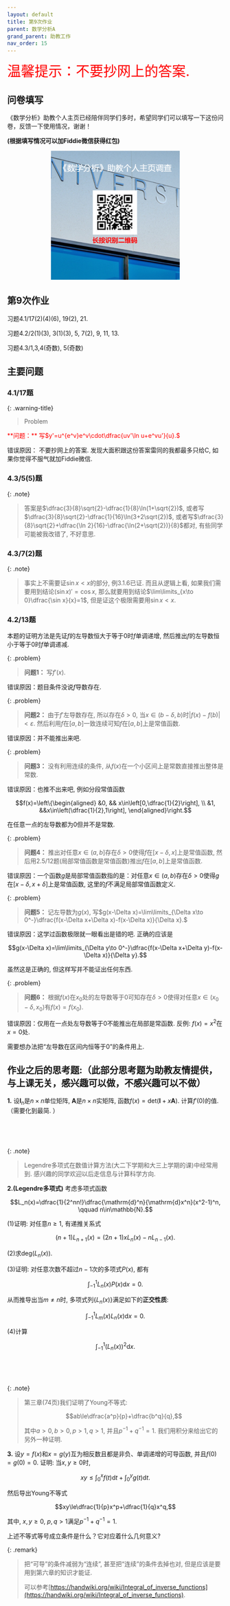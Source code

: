 ```yaml
---
layout: default
title: 第9次作业
parent: 数学分析A
grand_parent: 助教工作
nav_order: 15
---
```



<span style="display:block;color:red;  font-size:32px">
温馨提示：不要抄网上的答案. 
</span>

## 问卷填写

《数学分析》助教个人主页已经陪伴同学们多时，希望同学们可以填写一下这份问卷，反馈一下使用情况，谢谢！

**(根据填写情况可以加Fiddie微信获得红包)**


<div align = center>
<img src="/pics/wjx.png" width = "300"/>
</div>


## 第9次作业

习题4.1/17(2)(4)(6), 19(2), 21.

习题4.2/2(1)(3), 3(1)(3), 5, 7(2), 9, 11, 13.

习题4.3/1,3,4(奇数), 5(奇数)

## 主要问题

### 4.1/17题

{: .warning-title}
> Problem
> 
> 
<span style="display:block;color:red">
**问题：** 写$y'=u^{e^v}e^v\cdot\dfrac{uv'\ln u+e^vu'}{u}.$
</span>


错误原因：
不要抄网上的答案. 
发现大面积跟这份答案雷同的我都最多只给C, 如果你觉得不服气就加Fiddie微信. 


### 4.3/5(5)题

{: .note}
> 答案是$\dfrac{3}{8}\sqrt{2}-\dfrac{1}{8}\ln(1+\sqrt{2})$, 或者写$\dfrac{3}{8}\sqrt{2}-\dfrac{1}{16}\ln(3+2\sqrt{2})$,
> 或者写$\dfrac{3}{8}\sqrt{2}+\dfrac{\ln 2}{16}-\dfrac{\ln(2+\sqrt{2})}{8}$都对,
> 有些同学可能被我改错了, 不好意思.

### 4.3/7(2)题

{: .note}
> 事实上不需要证$\sin x < x$的部分, 例3.1.6已证. 而且从逻辑上看, 如果我们需要用到结论$(\sin x)'=\cos x$, 
> 那么就要用到结论$\lim\limits_{x\to 0}\dfrac{\sin x}{x}=1$, 但是证这个极限需要用$\sin x < x$. 





### 4.2/13题

本题的证明方法是先证$f$的左导数恒大于等于$0$时$f$单调递增, 然后推出$f$的左导数恒小于等于$0$时$f$单调递减.


{: .problem}
> **问题1：** 写$f'(x)$.

错误原因：题目条件没说$f$导数存在.

{: .problem}
> **问题2：** 由于$f'$左导数存在, 所以存在$\delta>0$, 当$x\in (b-\delta,b)$时$|f(x)-f(b)| < \varepsilon$.
> 然后利用$f$在$[a,b]$一致连续可知$f$在$[a,b]$上是常值函数. 

错误原因：并不能推出来吧. 

{: .problem}
> **问题3：** 没有利用连续的条件, 从$f(x)$在一个小区间上是常数直接推出整体是常数.

错误原因：也推不出来吧, 例如分段常值函数

$$f(x)=\left\{\begin{aligned}
&0, && x\in\left[0,\dfrac{1}{2}\right], \\
&1, &&x\in\left(\dfrac{1}{2},1\right],
\end{aligned}\right.$$

在任意一点的左导数都为$0$但并不是常数. 

{: .problem}
> **问题4：** 推出对任意$x\in(a,b]$存在$\delta>0$使得$f$在$[x-\delta,x]$上是常值函数,
> 然后用2.5/12题(局部常值函数是常值函数)推出$f$在$[a,b]$上是常值函数.

错误原因：一个函数$g$是局部常值函数指的是：对任意$x\in(a,b)$存在$\delta>0$使得$g$在$[x-\delta,x+\delta]$上是常值函数,
这里的$f$不满足局部常值函数定义.

{: .problem}
> **问题5：** 记左导数为$g(x)$, 写$g(x-\Delta x)=\lim\limits_{\Delta x\to 0^-}\dfrac{f(x-\Delta x+\Delta x)-f(x-\Delta x)}{\Delta x}.$

错误原因：这学过函数极限就一眼看出是错的吧. 正确的应该是

$$g(x-\Delta x)=\lim\limits_{\Delta y\to 0^-}\dfrac{f(x-\Delta x+\Delta y)-f(x-\Delta x)}{\Delta y}.$$

虽然这是正确的, 但这样写并不能证出任何东西. 

{: .problem}
> **问题6：** 根据$f(x)$在$x_0$处的左导数等于$0$可知存在$\delta>0$使得对任意$x\in(x_0-\delta,x_0)$有$f(x)=f(x_0)$.

错误原因：仅用在一点处左导数等于$0$不能推出在局部是常函数. 反例: $f(x)=x^2$在$x=0$处.

需要想办法把“左导数在区间内恒等于$0$”的条件用上. 

## 作业之后的思考题:（此部分思考题为助教友情提供，与上课无关，感兴趣可以做，不感兴趣可以不做）

**1.** 设$\mathbf{I}_n$是$n\times n$单位矩阵, $\mathbf{A}$是$n\times n$实矩阵, 
函数$f(x)=\mathrm{det}(\mathbf{I}+x\mathbf{A})$. 计算$f'(0)$的值. （需要化到最简. ）

&nbsp; 

&nbsp;

{: .note}
> Legendre多项式在数值计算方法(大二下学期和大三上学期的课)中经常用到. 感兴趣的同学欢迎以后走信息与计算科学方向.

**2.(Legendre多项式)** 考虑多项式函数

$$L_n(x)=\dfrac{1}{2^nn!}\dfrac{\mathrm{d}^n}{\mathrm{d}x^n}(x^2-1)^n, \qquad n\in\mathbb{N}.$$

(1)证明: 对任意$n\ge 1$, 有递推关系式

$$(n+1)L_{n+1}(x)=(2n+1)xL_n(x)-nL_{n-1}(x).$$

(2)求$\mathrm{deg}(L_n(x))$. 

(3)证明: 对任意次数不超过$n-1$次的多项式$P(x)$, 都有

$$\int_{-1}^1L_n(x)P(x)\mathrm{d}x=0.$$

从而推导出当$m\ne n$时, 多项式列$\lbrace L_n(x)\rbrace$满足如下的**正交性质**: 

$$\int_{-1}^1L_m(x)L_n(x)\mathrm{d}x=0.$$

(4)计算

$$\int_{-1}^1(L_n(x))^2\mathrm{d}x.$$

&nbsp; 

&nbsp;

{: .note}
> 第三章(74页)我们证明了Young不等式: 
> 
> $$ab\le\dfrac{a^p}{p}+\dfrac{b^q}{q},$$ 
> 
> 其中$a>0, b>0, p>1, q>1$, 并且$p^{-1}+q^{-1}=1$. 
> 我们用积分来给出它的另外一种证明.

**3.** 设$y=f(x)$和$x=g(y)$互为相反数且都是非负、单调递增的可导函数, 
并且$f(0)=g(0)=0$. 证明: 当$x,y\ge 0$时, 

$$xy\le \int_0^xf(t)\mathrm{d}t+\int_0^yg(t)\mathrm{d}t.$$

然后导出Young不等式

$$xy\le\dfrac{1}{p}x^p+\dfrac{1}{q}x^q,$$

其中, $x,y\ge 0$, $p,q>1$满足$p^{-1}+q^{-1}=1$. 

上述不等式等号成立条件是什么？它对应着什么几何意义? 


{: .remark}
> 把“可导”的条件减弱为“连续”, 甚至把“连续”的条件去掉也对, 但是应该是要用到第六章的知识才能证. 
>
> 可以参考[https://handwiki.org/wiki/Integral_of_inverse_functions](https://handwiki.org/wiki/Integral_of_inverse_functions).



&nbsp; 

&nbsp;

&nbsp;

&nbsp;

&nbsp;

&nbsp;

&nbsp; 

## 温馨提示



&nbsp;

&nbsp;

&nbsp;

&nbsp;

&nbsp;

## 思考题提示

**1.** 答案为$\mathrm{tr}(\mathbf{A})$. 

**2.** (1)用Leibniz公式; (3)分部积分$n$次. 
(4)分部积分$n$次, 最后可能要用到Wallis公式, 答案为$\dfrac{2}{2n+1}$. 

**3.** 由恒等式$g(f(x))=x$, 两边同乘$f'(x)$可得$f'(x)g(f(x))=xf'(x)$, 两边作积分.